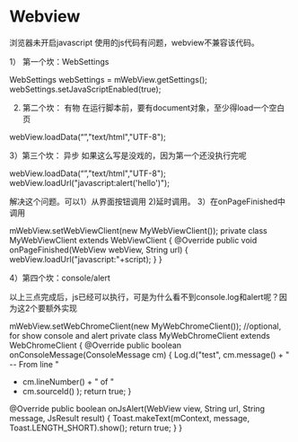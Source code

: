 # Webview
 浏览器未开启javascript
使用的js代码有问题，webview不兼容该代码。

1） 第一个坎：WebSettings

WebSettings webSettings = mWebView.getSettings();
webSettings.setJavaScriptEnabled(true);

2) 第二个坎： 有物
在运行脚本前，要有document对象，至少得load一个空白页

webView.loadData(“”,"text/html","UTF-8");

3）第三个坎： 异步
如果这么写是没戏的，因为第一个还没执行完呢

webView.loadData(“”,"text/html","UTF-8");
webView.loadUrl("javascript:alert('hello')");

解决这个问题。可以1）从界面按钮调用 2)延时调用。 3）在onPageFinished中调用

mWebView.setWebViewClient(new MyWebViewClient());
private class MyWebViewClient extends WebViewClient {
@Override
public void onPageFinished(WebView webView, String url) {
webView.loadUrl("javascript:"+script);
}
}

4）第四个坎：console/alert

以上三点完成后，js已经可以执行，可是为什么看不到console.log和alert呢？因为这2个要额外实现

mWebView.setWebChromeClient(new MyWebChromeClient()); //optional, for show console and alert
private class MyWebChromeClient extends WebChromeClient {
@Override
public boolean onConsoleMessage(ConsoleMessage cm) {
Log.d("test", cm.message() + " -- From line "
+ cm.lineNumber() + " of "
+ cm.sourceId() );
return true;
}

@Override
public boolean onJsAlert(WebView view, String url, String message, JsResult result) {
Toast.makeText(mContext, message, Toast.LENGTH_SHORT).show();
return true;
}
}